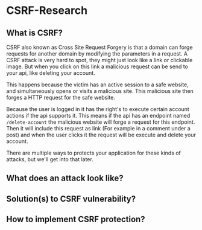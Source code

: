 # CSRF-Research

## What is CSRF?


CSRF also known as Cross Site Request Forgery is that a domain can forge requests for another domain by modifying the parameters in a request.
A CSRF attack is very hard to spot, they might just look like a link or clickable image. But when you click on this link a malicious request can be send to your api, like deleting your account.

This happens because the victim has an active session to a safe website, and simultaneously opens or visits a malicious site. 
This malicious site then forges a HTTP request for the safe website.

Because the user is logged in it has the right's to execute certain account actions if the api supports it. 
This means if the api has an endpoint named `/delete-account` the malicious website will forge a request for this endpoint.
Then it will include this request as link (For example in a comment under a post) and when the user clicks it the request will be execute and delete your account.

There are multiple ways to protects your application for these kinds of attacks, but we'll get into that later.


## What does an attack look like?

## Solution(s) to CSRF vulnerability?

## How to implement CSRF protection?
